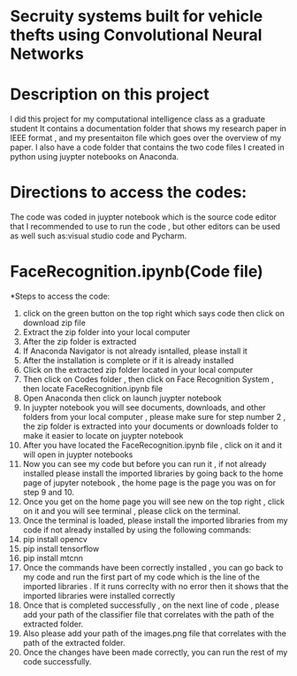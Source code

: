 # Secruity systems built for vehicle thefts using Convolutional Neural Networks

# Description on this project 
I did this project for my computational intelligence class as a graduate student 
It contains a documentation folder that shows my research paper in IEEE format , and my presentaiton file  which goes over the overview of my paper. I also have a code folder that contains the two code files I created in python using juypter notebooks on Anaconda. 

# Directions to access the codes:
The code was coded in juypter notebook which is the source code editor that I recommended to use to run the code , but other editors can be used as well such as:visual studio code and Pycharm.

# FaceRecognition.ipynb(Code file)
*Steps to access the code:
1. click on the green button on the top right which says code then click on download zip file 
2. Extract the zip folder into your local computer
3. After the zip folder is extracted 
4. If Anaconda Navigator is not already isntalled, please install it 
5. After the installation is complete or if it is already installed 
6. Click on the extracted zip folder located in your local computer 
7. Then click on Codes folder , then click on Face Recognition System , then locate FaceRecognition.ipynb file 
8. Open Anaconda then click on launch juypter notebook 
9. In juypter notebook you will see documents, downloads, and other folders from your local computer , please make sure for step number 2 , the zip folder is extracted into your documents or downloads folder to make it easier to locate on juypter notebook 
10. After you have located the FaceRecognition.ipynb file , click on it and it will open in juypter notebooks 
11. Now you can see my code but before you can run it , if not already installed please install the imported libraries by going back to the home page of jupyter notebook , the home page is the page you was on for step 9 and 10. 
12. Once you get on the home page you will see new on the top right , click on it and you will see terminal , please click on the terminal. 
13. Once the terminal is loaded, please install the imported libraries from my code if not already installed by using the following  commands: 
14. pip install opencv
15. pip install tensorflow 
16. pip install mtcnn 
17. Once the commands have been correctly installed , you can go back to my code and run the first part of my code which is the line of the imported libraries . If it runs correclty with no error then it shows that the imported libraries were installed correctly 
18. Once that is completed successfully , on the next line of code , please add your path of the classifier file that correlates with the path of the extracted folder. 
19. Also please add your path of the images.png file that correlates with the path of the extracted folder. 
20. Once the changes have been made correctly, you can run the rest of my code successfully. 
